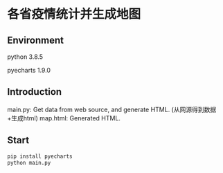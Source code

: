 # 各省疫情统计并生成地图
## Environment
python 3.8.5

pyecharts 1.9.0
## Introduction
main.py: Get data from web source, and generate HTML. (从网源得到数据+生成html)
map.html: Generated HTML.

## Start
```bash
pip install pyecharts
python main.py
```
